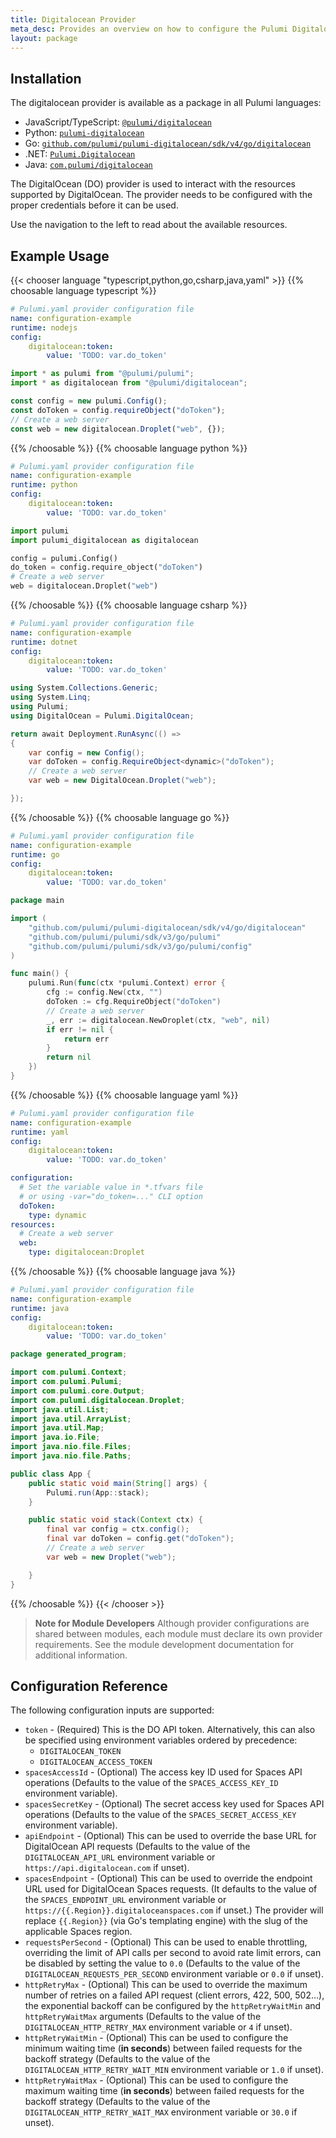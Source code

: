 ```yaml
---
title: Digitalocean Provider
meta_desc: Provides an overview on how to configure the Pulumi Digitalocean provider.
layout: package
---
```

## Installation

The digitalocean provider is available as a package in all Pulumi languages:

* JavaScript/TypeScript: [`@pulumi/digitalocean`](https://www.npmjs.com/package/@pulumi/digitalocean)
* Python: [`pulumi-digitalocean`](https://pypi.org/project/pulumi-digitalocean/)
* Go: [`github.com/pulumi/pulumi-digitalocean/sdk/v4/go/digitalocean`](https://github.com/pulumi/pulumi-digitalocean)
* .NET: [`Pulumi.Digitalocean`](https://www.nuget.org/packages/Pulumi.Digitalocean)
* Java: [`com.pulumi/digitalocean`](https://central.sonatype.com/artifact/com.pulumi/digitalocean)

The DigitalOcean (DO) provider is used to interact with the
resources supported by DigitalOcean. The provider needs to be configured
with the proper credentials before it can be used.

Use the navigation to the left to read about the available resources.
## Example Usage

{{< chooser language "typescript,python,go,csharp,java,yaml" >}}
{{% choosable language typescript %}}
```yaml
# Pulumi.yaml provider configuration file
name: configuration-example
runtime: nodejs
config:
    digitalocean:token:
        value: 'TODO: var.do_token'

```
```typescript
import * as pulumi from "@pulumi/pulumi";
import * as digitalocean from "@pulumi/digitalocean";

const config = new pulumi.Config();
const doToken = config.requireObject("doToken");
// Create a web server
const web = new digitalocean.Droplet("web", {});
```
{{% /choosable %}}
{{% choosable language python %}}
```yaml
# Pulumi.yaml provider configuration file
name: configuration-example
runtime: python
config:
    digitalocean:token:
        value: 'TODO: var.do_token'

```
```python
import pulumi
import pulumi_digitalocean as digitalocean

config = pulumi.Config()
do_token = config.require_object("doToken")
# Create a web server
web = digitalocean.Droplet("web")
```
{{% /choosable %}}
{{% choosable language csharp %}}
```yaml
# Pulumi.yaml provider configuration file
name: configuration-example
runtime: dotnet
config:
    digitalocean:token:
        value: 'TODO: var.do_token'

```
```csharp
using System.Collections.Generic;
using System.Linq;
using Pulumi;
using DigitalOcean = Pulumi.DigitalOcean;

return await Deployment.RunAsync(() =>
{
    var config = new Config();
    var doToken = config.RequireObject<dynamic>("doToken");
    // Create a web server
    var web = new DigitalOcean.Droplet("web");

});

```
{{% /choosable %}}
{{% choosable language go %}}
```yaml
# Pulumi.yaml provider configuration file
name: configuration-example
runtime: go
config:
    digitalocean:token:
        value: 'TODO: var.do_token'

```
```go
package main

import (
	"github.com/pulumi/pulumi-digitalocean/sdk/v4/go/digitalocean"
	"github.com/pulumi/pulumi/sdk/v3/go/pulumi"
	"github.com/pulumi/pulumi/sdk/v3/go/pulumi/config"
)

func main() {
	pulumi.Run(func(ctx *pulumi.Context) error {
		cfg := config.New(ctx, "")
		doToken := cfg.RequireObject("doToken")
		// Create a web server
		_, err := digitalocean.NewDroplet(ctx, "web", nil)
		if err != nil {
			return err
		}
		return nil
	})
}
```
{{% /choosable %}}
{{% choosable language yaml %}}
```yaml
# Pulumi.yaml provider configuration file
name: configuration-example
runtime: yaml
config:
    digitalocean:token:
        value: 'TODO: var.do_token'

```
```yaml
configuration:
  # Set the variable value in *.tfvars file
  # or using -var="do_token=..." CLI option
  doToken:
    type: dynamic
resources:
  # Create a web server
  web:
    type: digitalocean:Droplet
```
{{% /choosable %}}
{{% choosable language java %}}
```yaml
# Pulumi.yaml provider configuration file
name: configuration-example
runtime: java
config:
    digitalocean:token:
        value: 'TODO: var.do_token'

```
```java
package generated_program;

import com.pulumi.Context;
import com.pulumi.Pulumi;
import com.pulumi.core.Output;
import com.pulumi.digitalocean.Droplet;
import java.util.List;
import java.util.ArrayList;
import java.util.Map;
import java.io.File;
import java.nio.file.Files;
import java.nio.file.Paths;

public class App {
    public static void main(String[] args) {
        Pulumi.run(App::stack);
    }

    public static void stack(Context ctx) {
        final var config = ctx.config();
        final var doToken = config.get("doToken");
        // Create a web server
        var web = new Droplet("web");

    }
}
```
{{% /choosable %}}
{{< /chooser >}}

> **Note for Module Developers** Although provider configurations are shared between modules, each module must
declare its own provider requirements. See the module development documentation for additional information.
## Configuration Reference

The following configuration inputs are supported:

* `token` - (Required) This is the DO API token. Alternatively, this can also be specified
  using environment variables ordered by precedence:
  * `DIGITALOCEAN_TOKEN`
  * `DIGITALOCEAN_ACCESS_TOKEN`
* `spacesAccessId` - (Optional) The access key ID used for Spaces API
  operations (Defaults to the value of the `SPACES_ACCESS_KEY_ID` environment
  variable).
* `spacesSecretKey` - (Optional) The secret access key used for Spaces API
  operations (Defaults to the value of the `SPACES_SECRET_ACCESS_KEY`
  environment variable).
* `apiEndpoint` - (Optional) This can be used to override the base URL for
  DigitalOcean API requests (Defaults to the value of the `DIGITALOCEAN_API_URL`
  environment variable or `https://api.digitalocean.com` if unset).
* `spacesEndpoint` - (Optional) This can be used to override the endpoint URL
  used for DigitalOcean Spaces requests. (It defaults to the value of the
  `SPACES_ENDPOINT_URL` environment variable or `https://{{.Region}}.digitaloceanspaces.com`
  if unset.) The provider will replace `{{.Region}}` (via Go's templating engine) with the slug
  of the applicable Spaces region.
* `requestsPerSecond` - (Optional) This can be used to enable throttling, overriding the limit
  of API calls per second to avoid rate limit errors, can be disabled by setting the value
  to `0.0` (Defaults to the value of the `DIGITALOCEAN_REQUESTS_PER_SECOND` environment
  variable or `0.0` if unset).
* `httpRetryMax` - (Optional) This can be used to override the maximum number
  of retries on a failed API request (client errors, 422, 500, 502...), the exponential
  backoff can be configured by the `httpRetryWaitMin` and `httpRetryWaitMax` arguments
  (Defaults to the value of the `DIGITALOCEAN_HTTP_RETRY_MAX` environment variable or
  `4` if unset).
* `httpRetryWaitMin` - (Optional) This can be used to configure the minimum
  waiting time (**in seconds**) between failed requests for the backoff strategy
  (Defaults to the value of the `DIGITALOCEAN_HTTP_RETRY_WAIT_MIN` environment
  variable or `1.0` if unset).
* `httpRetryWaitMax` - (Optional) This can be used to configure the maximum
  waiting time (**in seconds**) between failed requests for the backoff strategy
  (Defaults to the value of the `DIGITALOCEAN_HTTP_RETRY_WAIT_MAX` environment
  variable or `30.0` if unset).